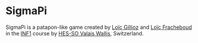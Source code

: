 # SigmaPi
SigmaPi is a patapon-like game created by [Loïc Gillioz](http://github.com/loicgillioz) and [Loïc Fracheboud](http://github.com/loicfracheboud) in the [INF1](http://inf1.begincoding.net) course by [HES-SO Valais Wallis](http://hevs.ch), Switzerland.
